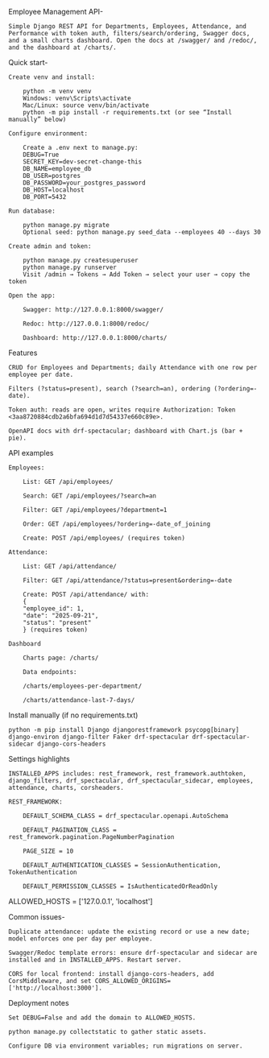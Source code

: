 Employee Management API-
 
    Simple Django REST API for Departments, Employees, Attendance, and Performance with token auth, filters/search/ordering, Swagger docs, and a small charts dashboard. Open the docs at /swagger/ and /redoc/, and the dashboard at /charts/.

Quick start-

    Create venv and install:

        python -m venv venv
        Windows: venv\Scripts\activate
        Mac/Linux: source venv/bin/activate
        python -m pip install -r requirements.txt (or see “Install manually” below)

    Configure environment:

        Create a .env next to manage.py:
        DEBUG=True
        SECRET_KEY=dev-secret-change-this
        DB_NAME=employee_db
        DB_USER=postgres
        DB_PASSWORD=your_postgres_password
        DB_HOST=localhost
        DB_PORT=5432

    Run database:

        python manage.py migrate
        Optional seed: python manage.py seed_data --employees 40 --days 30

    Create admin and token:

        python manage.py createsuperuser
        python manage.py runserver
        Visit /admin → Tokens → Add Token → select your user → copy the token

    Open the app:

        Swagger: http://127.0.0.1:8000/swagger/

        Redoc: http://127.0.0.1:8000/redoc/

        Dashboard: http://127.0.0.1:8000/charts/

Features

    CRUD for Employees and Departments; daily Attendance with one row per employee per date.

    Filters (?status=present), search (?search=an), ordering (?ordering=-date).

    Token auth: reads are open, writes require Authorization: Token <3aa8720884cdb2a6bfa694d1d7d54337e660c89e>.

    OpenAPI docs with drf-spectacular; dashboard with Chart.js (bar + pie).

API examples

    Employees:

        List: GET /api/employees/

        Search: GET /api/employees/?search=an

        Filter: GET /api/employees/?department=1

        Order: GET /api/employees/?ordering=-date_of_joining

        Create: POST /api/employees/ (requires token)

    Attendance:

        List: GET /api/attendance/

        Filter: GET /api/attendance/?status=present&ordering=-date

        Create: POST /api/attendance/ with:
        {
        "employee_id": 1,
        "date": "2025-09-21",
        "status": "present"
        } (requires token)

    Dashboard

        Charts page: /charts/

        Data endpoints:

        /charts/employees-per-department/

        /charts/attendance-last-7-days/

Install manually (if no requirements.txt)

    python -m pip install Django djangorestframework psycopg[binary] django-environ django-filter Faker drf-spectacular drf-spectacular-sidecar django-cors-headers

Settings highlights

    INSTALLED_APPS includes: rest_framework, rest_framework.authtoken, django_filters, drf_spectacular, drf_spectacular_sidecar, employees, attendance, charts, corsheaders.

    REST_FRAMEWORK:

        DEFAULT_SCHEMA_CLASS = drf_spectacular.openapi.AutoSchema

        DEFAULT_PAGINATION_CLASS = rest_framework.pagination.PageNumberPagination

        PAGE_SIZE = 10

        DEFAULT_AUTHENTICATION_CLASSES = SessionAuthentication, TokenAuthentication

        DEFAULT_PERMISSION_CLASSES = IsAuthenticatedOrReadOnly

ALLOWED_HOSTS = ['127.0.0.1', 'localhost']

Common issues-

    Duplicate attendance: update the existing record or use a new date; model enforces one per day per employee.

    Swagger/Redoc template errors: ensure drf-spectacular and sidecar are installed and in INSTALLED_APPS. Restart server.

    CORS for local frontend: install django-cors-headers, add CorsMiddleware, and set CORS_ALLOWED_ORIGINS=['http://localhost:3000'].

Deployment notes 

    Set DEBUG=False and add the domain to ALLOWED_HOSTS.

    python manage.py collectstatic to gather static assets.

    Configure DB via environment variables; run migrations on server.
